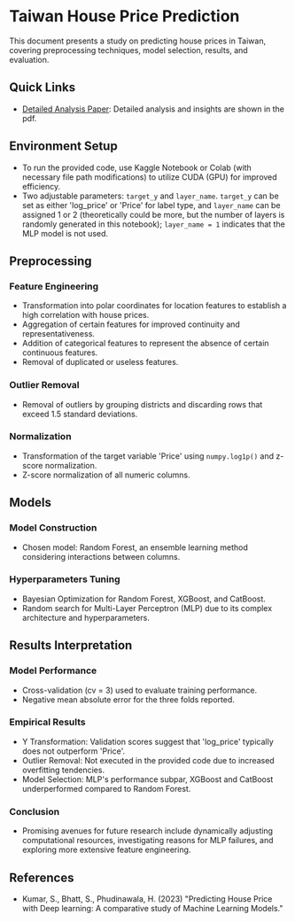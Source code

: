 # Taiwan House Price Prediction

This document presents a study on predicting house prices in Taiwan, covering preprocessing techniques, model selection, results, and evaluation.

## Quick Links

- [Detailed Analysis Paper](https://github.com/brianCHUCHU/Taiwan-House-Price-Prediction---MLP-RF/blob/main/Data_Mining_Homework_1.pdf): Detailed analysis and insights are shown in the pdf.

## Environment Setup
- To run the provided code, use Kaggle Notebook or Colab (with necessary file path modifications) to utilize CUDA (GPU) for improved efficiency.
- Two adjustable parameters: `target_y` and `layer_name`. `target_y` can be set as either 'log_price' or 'Price' for label type, and `layer_name` can be assigned 1 or 2 (theoretically could be more, but the number of layers is randomly generated in this notebook); `layer_name = 1` indicates that the MLP model is not used.

## Preprocessing
### Feature Engineering
- Transformation into polar coordinates for location features to establish a high correlation with house prices.
- Aggregation of certain features for improved continuity and representativeness.
- Addition of categorical features to represent the absence of certain continuous features.
- Removal of duplicated or useless features.

### Outlier Removal
- Removal of outliers by grouping districts and discarding rows that exceed 1.5 standard deviations.

### Normalization
- Transformation of the target variable 'Price' using `numpy.log1p()` and z-score normalization.
- Z-score normalization of all numeric columns.

## Models
### Model Construction
- Chosen model: Random Forest, an ensemble learning method considering interactions between columns.

### Hyperparameters Tuning
- Bayesian Optimization for Random Forest, XGBoost, and CatBoost.
- Random search for Multi-Layer Perceptron (MLP) due to its complex architecture and hyperparameters.

## Results Interpretation
### Model Performance
- Cross-validation (cv = 3) used to evaluate training performance.
- Negative mean absolute error for the three folds reported.

### Empirical Results
- Y Transformation: Validation scores suggest that 'log_price' typically does not outperform 'Price'.
- Outlier Removal: Not executed in the provided code due to increased overfitting tendencies.
- Model Selection: MLP's performance subpar, XGBoost and CatBoost underperformed compared to Random Forest.

### Conclusion
- Promising avenues for future research include dynamically adjusting computational resources, investigating reasons for MLP failures, and exploring more extensive feature engineering.

## References
- Kumar, S., Bhatt, S., Phudinawala, H. (2023) "Predicting House Price with Deep learning: A comparative study of Machine Learning Models."
